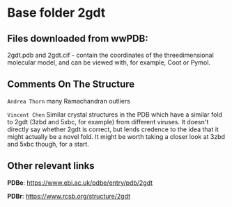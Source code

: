 # Base folder 2gdt

## Files downloaded from wwPDB:

2gdt.pdb and 2gdt.cif - contain the coordinates of the threedimensional molecular model, and can be viewed with, for example, Coot or Pymol.


## Comments On The Structure
`Andrea Thorn`
many Ramachandran outliers

`Vincent Chen`
Similar crystal structures in the PDB which have a similar fold to 2gdt (3zbd and 5xbc, for example) from different viruses.  It doesn't directly say whether 2gdt is correct, but lends credence to the idea that it might actually be a novel fold.  It might be worth taking a closer look at 3zbd and 5xbc though, for a start.



## Other relevant links 
**PDBe**:  https://www.ebi.ac.uk/pdbe/entry/pdb/2gdt
 
**PDBr**: https://www.rcsb.org/structure/2gdt 
